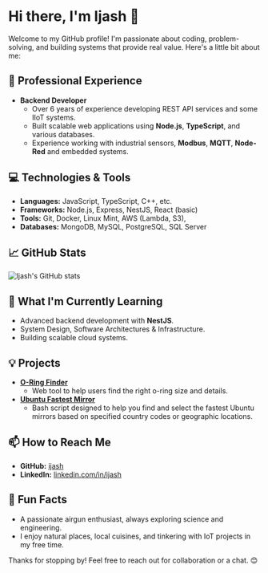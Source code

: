 # Hi there, I'm Ijash 👋

Welcome to my GitHub profile! I'm passionate about coding, problem-solving, and building systems that provide real value. Here's a little bit about me:

## 💼 Professional Experience
- **Backend Developer**  
  - Over 6 years of experience developing REST API services and some IIoT systems.  
  - Built scalable web applications using **Node.js**, **TypeScript**, and various databases.  
  - Experience working with industrial sensors, **Modbus**, **MQTT**, **Node-Red** and embedded systems.

## 💻 Technologies & Tools
- **Languages:** JavaScript, TypeScript, C++, etc.
- **Frameworks:** Node.js, Express, NestJS, React (basic)  
- **Tools:** Git, Docker, Linux Mint, AWS (Lambda, S3), 
- **Databases:** MongoDB, MySQL, PostgreSQL, SQL Server  

## 📈 GitHub Stats  
![Ijash's GitHub stats](https://github-readme-stats.vercel.app/api?username=ijash&show_icons=true&theme=radical)

## 🌱 What I'm Currently Learning  
- Advanced backend development with **NestJS**.  
- System Design, Software Architectures & Infrastructure.  
- Building scalable cloud systems.

## 💡 Projects  
- **[O-Ring Finder](https://github.com/ijash/o-ring-finder)**  
  - Web tool to help users find the right o-ring size and details.  
- **[Ubuntu Fastest Mirror](https://github.com/ijash/ubuntu-fastest-mirror)**  
  - Bash script designed to help you find and select the fastest Ubuntu mirrors based on specified country codes or geographic locations.  

## 📫 How to Reach Me  
- **GitHub:** [ijash](https://github.com/ijash)  
- **LinkedIn:** [linkedin.com/in/ijash](https://linkedin.com/in/ijash)  

## 🎉 Fun Facts  
- A passionate airgun enthusiast, always exploring science and engineering.  
- I enjoy natural places, local cuisines, and tinkering with IoT projects in my free time.  

Thanks for stopping by! Feel free to reach out for collaboration or a chat. 😊  
